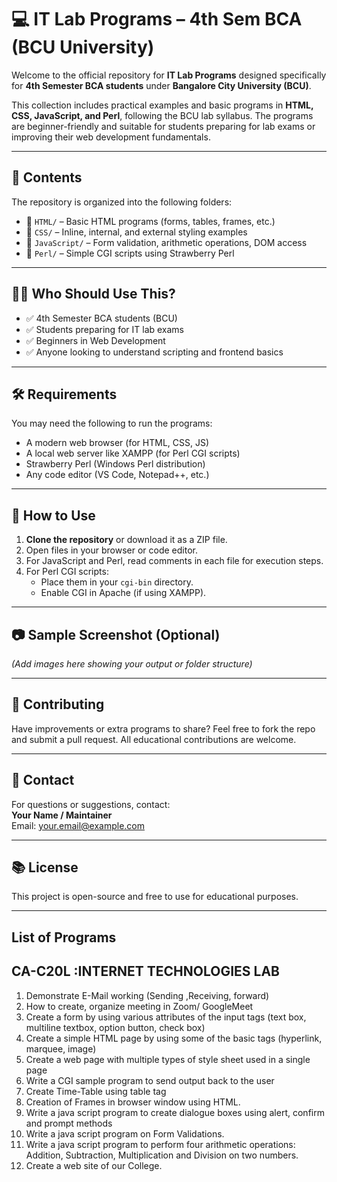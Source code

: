 # 💻 IT Lab Programs – 4th Sem BCA (BCU University)

Welcome to the official repository for **IT Lab Programs** designed specifically for **4th Semester BCA students** under **Bangalore City University (BCU)**.

This collection includes practical examples and basic programs in **HTML, CSS, JavaScript, and Perl**, following the BCU lab syllabus. The programs are beginner-friendly and suitable for students preparing for lab exams or improving their web development fundamentals.

---

## 📁 Contents

The repository is organized into the following folders:

- 🔸 `HTML/` – Basic HTML programs (forms, tables, frames, etc.)
- 🔸 `CSS/` – Inline, internal, and external styling examples
- 🔸 `JavaScript/` – Form validation, arithmetic operations, DOM access
- 🔸 `Perl/` – Simple CGI scripts using Strawberry Perl

---

## 🧑‍🎓 Who Should Use This?

- ✅ 4th Semester BCA students (BCU)
- ✅ Students preparing for IT lab exams
- ✅ Beginners in Web Development
- ✅ Anyone looking to understand scripting and frontend basics

---

## 🛠 Requirements

You may need the following to run the programs:

- A modern web browser (for HTML, CSS, JS)
- A local web server like XAMPP (for Perl CGI scripts)
- Strawberry Perl (Windows Perl distribution)
- Any code editor (VS Code, Notepad++, etc.)

---

## 🚀 How to Use

1. **Clone the repository** or download it as a ZIP file.
2. Open files in your browser or code editor.
3. For JavaScript and Perl, read comments in each file for execution steps.
4. For Perl CGI scripts:
   - Place them in your `cgi-bin` directory.
   - Enable CGI in Apache (if using XAMPP).

---

## 📷 Sample Screenshot (Optional)

*(Add images here showing your output or folder structure)*

---

## 📝 Contributing

Have improvements or extra programs to share? Feel free to fork the repo and submit a pull request. All educational contributions are welcome.

---

## 📧 Contact

For questions or suggestions, contact:  
**Your Name / Maintainer**  
Email: your.email@example.com

---

## 📚 License

This project is open-source and free to use for educational purposes.

---

## List of Programs
## CA-C20L :INTERNET TECHNOLOGIES LAB
1. Demonstrate E-Mail working (Sending ,Receiving, forward)
2. How to create, organize meeting in Zoom/ GoogleMeet
3. Create a form by using various attributes of the input tags (text box, multiline textbox,
option button, check box)
4. Create a simple HTML page by using some of the basic tags (hyperlink, marquee,
image)
5. Create a web page with multiple types of style sheet used in a single page
6. Write a CGI sample program to send output back to the user
7. Create Time-Table using table tag
8. Creation of Frames in browser window using HTML.
9. Write a java script program to create dialogue boxes using alert, confirm and prompt
methods
10. Write a java script program on Form Validations.
11. Write a java script program to perform four arithmetic operations: Addition, Subtraction,
Multiplication and Division on two numbers.
12. Create a web site of our College.

